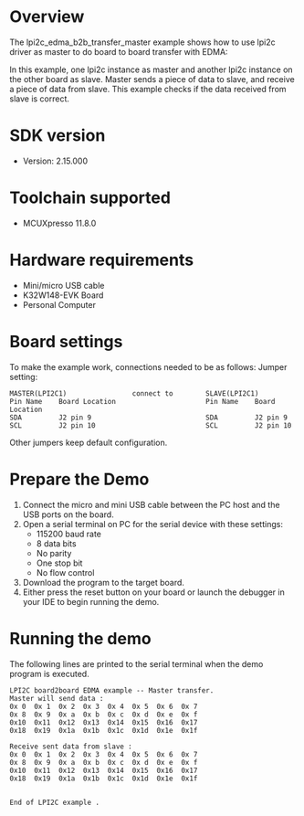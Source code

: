 Overview
========
The lpi2c_edma_b2b_transfer_master example shows how to use lpi2c driver as master to do board to board transfer 
with EDMA:

In this example, one lpi2c instance as master and another lpi2c instance on the other board as slave. Master sends a 
piece of data to slave, and receive a piece of data from slave. This example checks if the data received from 
slave is correct.

SDK version
===========
- Version: 2.15.000

Toolchain supported
===================
- MCUXpresso  11.8.0

Hardware requirements
=====================
- Mini/micro USB cable
- K32W148-EVK Board
- Personal Computer

Board settings
==============
To make the example work, connections needed to be as follows:
Jumper setting:

~~~~~~~~~~~~~~~~~~~~~~~~~~~~~~~~~~~~~~~~~~~~~~~~~~~~~~~~~~~~~~~~~~~~~~~~~~
MASTER(LPI2C1)                connect to        SLAVE(LPI2C1)
Pin Name    Board Location                      Pin Name    Board Location
SDA         J2 pin 9                            SDA         J2 pin 9
SCL         J2 pin 10                           SCL         J2 pin 10
~~~~~~~~~~~~~~~~~~~~~~~~~~~~~~~~~~~~~~~~~~~~~~~~~~~~~~~~~~~~~~~~~~~~~~~~~~

Other jumpers keep default configuration.

Prepare the Demo
================
1. Connect the micro and mini USB cable between the PC host and the USB ports on the board.
2. Open a serial terminal on PC for the serial device with these settings:
    - 115200 baud rate
    - 8 data bits
    - No parity
    - One stop bit
    - No flow control
3. Download the program to the target board.
4. Either press the reset button on your board or launch the debugger in your IDE to begin running
   the demo.

Running the demo
================
The following lines are printed to the serial terminal when the demo program is executed.
~~~~~~~~~~~~~~~~~~~~~~~~~~~~~~~~~~~~~~~~
LPI2C board2board EDMA example -- Master transfer.
Master will send data :
0x 0  0x 1  0x 2  0x 3  0x 4  0x 5  0x 6  0x 7
0x 8  0x 9  0x a  0x b  0x c  0x d  0x e  0x f
0x10  0x11  0x12  0x13  0x14  0x15  0x16  0x17
0x18  0x19  0x1a  0x1b  0x1c  0x1d  0x1e  0x1f

Receive sent data from slave :
0x 0  0x 1  0x 2  0x 3  0x 4  0x 5  0x 6  0x 7
0x 8  0x 9  0x a  0x b  0x c  0x d  0x e  0x f
0x10  0x11  0x12  0x13  0x14  0x15  0x16  0x17
0x18  0x19  0x1a  0x1b  0x1c  0x1d  0x1e  0x1f


End of LPI2C example .
~~~~~~~~~~~~~~~~~~~~~~~~~~~~~~~~~~~~~~~~

